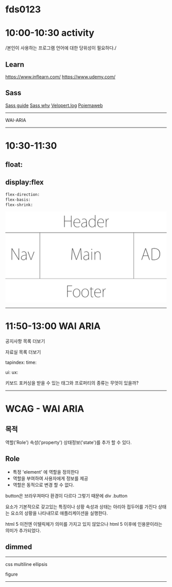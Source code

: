 # fds0123

# 10:00-10:30 activity

/본인이 사용하는 프로그램 언어에 대한 당위성이 필요하다./

## Learn
https://www.inflearn.com/
https://www.udemy.com/

## Sass
[Sass guide](https://sass-guidelin.es/ko/#section-63)
[Sass why](https://windtale.net/blog/why-i-choose-sass/)
[Velopert.log](https://velopert.com/3447)
[Poiemaweb](http://poiemaweb.com/sass-basics)

---
WAI-ARIA

---

# 10:30-11:30

## float: 

## display:flex
	flex-direction:
	flex-basis:
	flex-shrink:

![Holy Grail layout](Holy_Grail_layout.png)

---
# 11:50-13:00 WAI ARIA

공지사항
목록
더보기

자료실
목록 
더보기

tapindex:
time:

ui: 
ux:

키보드 포커싱을 받을 수 있는 태그와 프로퍼티의 종류는 무엇이 있을까?

---

# WCAG - WAI ARIA

## 목적
역할('Role') 속성('property') 상태정보('state')를 추가 할 수 있다.

## Role
- 특정 'element' 에 역할을 정의한다 
- 역할을 부여하여 사용자에게 정보를 제공 
- 역할은 동적으로 변경 할 수 없다.

button은 브라우져마다 환경이 다르다 그렇기 때문에 div .button

요소가 기본적으로 갖고있는 특징이나 상황
속성과 상태는 아리아 접두어를 가진다
상태는 요소의 상황을 나타내므로 애플리케이션을 실행한다.

html 5 이전엔 이텔릭체가 의미를 가지고 있지 않았으나 
html 5 이후에 인용문이라는 의미가 추가되었다.

## dimmed

---

css multiline ellipsis

figure

---
